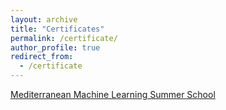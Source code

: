 ```yaml
---
layout: archive
title: "Certificates"
permalink: /certificate/
author_profile: true
redirect_from:
  - /certificate
---
```


[Mediterranean Machine Learning Summer School](http://kouatemuhamed.github.io/files/certifactedm.pdf)
